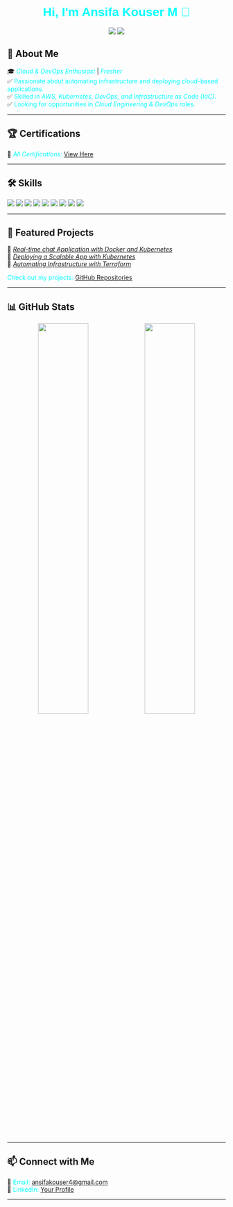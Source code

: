 <h1 align="center" style="color: cyan; font-family: Arial, sans-serif;">Hi, I'm <span style="color: cyan;">Ansifa Kouser M</span> 👋</h1>

<p align="center">
  <a href="https://ansifa8880.github.io/Portfolio/"><img src="https://img.shields.io/badge/Portfolio-Visit-cyan?style=for-the-badge&logo=web&logoColor=black"></a>
  <a href="https://www.linkedin.com/in/ansifakouser"><img src="https://img.shields.io/badge/LinkedIn-Connect-cyan?style=for-the-badge&logo=linkedin&logoColor=black"></a>
</p>

## 🚀 About Me  
🎓 <span style="color: cyan;">*Cloud & DevOps Enthusiast*</span> | <span style="color: cyan;">*Fresher*</span>  
✅ <span style="color: cyan;">Passionate about automating infrastructure and deploying cloud-based applications.</span>  
✅ <span style="color: cyan;">Skilled in *AWS, Kubernetes, DevOps, and Infrastructure as Code (IaC)*.</span>  
✅ <span style="color: cyan;">Looking for opportunities in *Cloud Engineering & DevOps* roles.</span>  

---

## 🏆 Certifications  
📂 <span style="color: cyan;">*All Certifications:* [View Here](https://drive.google.com/drive/folders/1O3S67Ps6FSAtnfZxhsEnqjZERFvtoKAb)</span>  

---

## 🛠️ Skills  
<p align="left">
  <img src="https://img.shields.io/badge/Linux-black?style=for-the-badge&logo=linux&logoColor=cyan">
  <img src="https://img.shields.io/badge/AWS-black?style=for-the-badge&logo=amazonaws&logoColor=cyan">
  <img src="https://img.shields.io/badge/DevOps-black?style=for-the-badge&logo=devops&logoColor=cyan">
  <img src="https://img.shields.io/badge/Docker-black?style=for-the-badge&logo=docker&logoColor=cyan">
  <img src="https://img.shields.io/badge/Kubernetes-black?style=for-the-badge&logo=kubernetes&logoColor=cyan">
  <img src="https://img.shields.io/badge/Jenkins-black?style=for-the-badge&logo=jenkins&logoColor=cyan">
  <img src="https://img.shields.io/badge/Terraform-black?style=for-the-badge&logo=terraform&logoColor=cyan">
  <img src="https://img.shields.io/badge/Git-black?style=for-the-badge&logo=git&logoColor=cyan">
  <img src="https://img.shields.io/badge/Ansible-black?style=for-the-badge&logo=ansible&logoColor=cyan">
</p>

---

## 📂 Featured Projects  
🔹 <span style="color: cyan;">*[Real-time chat Application with Docker and Kubernetes](https://github.com/ansifa8880/chatbot)*</span>  
🔹 <span style="color: cyan;">*[Deploying a Scalable App with Kubernetes](your_project_link)*</span>  
🔹 <span style="color: cyan;">*[Automating Infrastructure with Terraform](your_project_link)*</span>  

<span style="color: cyan;">Check out my projects: [GitHub Repositories](https://github.com/ansifa8880)</span>  

---

## 📊 GitHub Stats  
<p align="center">
  <img src="https://github-readme-stats.vercel.app/api?username=ansifa8880&show_icons=true&theme=dark&icon_color=cyan&text_color=cyan" width="48%">
  <img src="https://github-readme-streak-stats.herokuapp.com/?user=ansifa8880&theme=dark&ring=cyan&fire=cyan&currStreakLabel=cyan" width="48%">
</p>

---

## 📫 Connect with Me  
📧 <span style="color: cyan;">Email: ansifakouser4@gmail.com</span>  
💼 <span style="color: cyan;">LinkedIn: [Your Profile](https://www.linkedin.com/in/ansifakouser)</span>  

---
